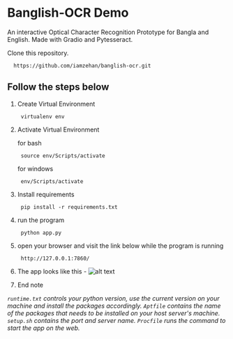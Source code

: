 # Banglish-OCR Demo

An interactive Optical Character Recognition Prototype for Bangla and English. Made with Gradio and Pytesseract.

Clone this repository.

      https://github.com/iamzehan/banglish-ocr.git

## Follow the steps below

1. Create Virtual Environment

        virtualenv env
    
2. Activate Virtual Environment
   
   for bash
   
        source env/Scripts/activate
   
   for windows
        
        env/Scripts/activate
    
3. Install requirements

        pip install -r requirements.txt

4. run the program

        python app.py
    
5. open your browser and visit the link below while the program is running

        http://127.0.0.1:7860/  
        
6. The app looks like this -
![alt text](https://res.cloudinary.com/du4udzfii/image/upload/v1651769751/Screenshot_93_48394c5ea6.png)


7. End note

_`runtime.txt` controls your python version, use the current version on your machine and install the packages accordingly.
`Aptfile` contains the name of the packages that needs to be installed on your host server's machine. 
`setup.sh` contains the port and server name. `Procfile` runs the command to start the app on the web._

